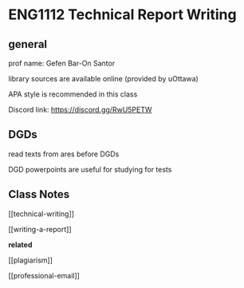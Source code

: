 # ENG1112 Technical Report Writing

## general

prof name: Gefen Bar-On Santor

library sources are available online (provided by uOttawa)

APA style is recommended in this class

Discord link: https://discord.gg/RwU5PETW

## DGDs

read texts from ares before DGDs

DGD powerpoints are useful for studying for tests

## Class Notes

[[technical-writing]]

[[writing-a-report]]

**related**

[[plagiarism]]

[[professional-email]]
